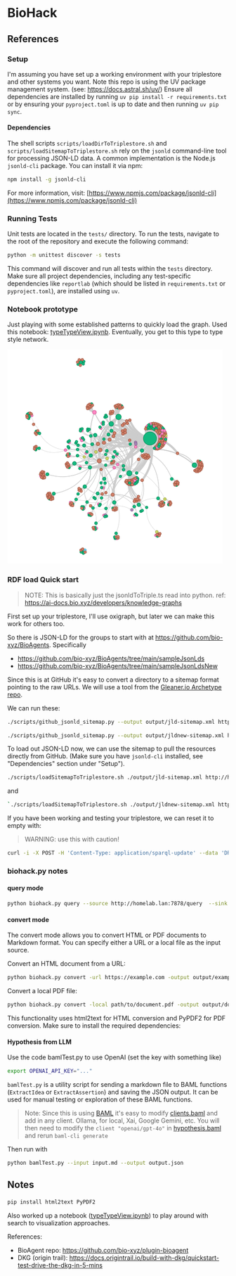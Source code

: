 # BioHack 


## References

### Setup

I'm assuming you have set up a working environment with your triplestore and other systems you want.
Note this repo is using the UV package management system. (see: https://docs.astral.sh/uv/)
Ensure all dependencies are installed by running `uv pip install -r requirements.txt` or by ensuring your `pyproject.toml` is up to date and then running `uv pip sync`.

#### Dependencies
The shell scripts `scripts/loadDirToTriplestore.sh` and `scripts/loadSitemapToTriplestore.sh` rely on the `jsonld` command-line tool for processing JSON-LD data. A common implementation is the Node.js `jsonld-cli` package.
You can install it via npm:
```bash
npm install -g jsonld-cli
```
For more information, visit: [https://www.npmjs.com/package/jsonld-cli](https://www.npmjs.com/package/jsonld-cli)

### Running Tests

Unit tests are located in the `tests/` directory. To run the tests, navigate to the root of the repository and execute the following command:

```bash
python -m unittest discover -s tests
```
This command will discover and run all tests within the `tests` directory. Make sure all project dependencies, including any test-specific dependencies like `reportlab` (which should be listed in `requirements.txt` or `pyproject.toml`), are installed using `uv`.

### Notebook prototype

Just playing with some established patterns to quickly load the graph. Used 
this notebook: [typeTypeView.ipynb](notebooks/typeTypeView.ipynb).  Eventually, 
you get to this type to type style network. 

![img.png](./docs/img.png)


### RDF load Quick start 

> NOTE: This is basically just the jsonldToTriple.ts read into python.  ref: https://ai-docs.bio.xyz/developers/knowledge-graphs

First set up your triplestore, I'll use oxigraph, but later we can make this work for others too.  

So there is JSON-LD for the groups to start with at https://github.com/bio-xyz/BioAgents. Specifically

* https://github.com/bio-xyz/BioAgents/tree/main/sampleJsonLds
* https://github.com/bio-xyz/BioAgents/tree/main/sampleJsonLdsNew

Since this is at GitHub it's easy to convert a directory to a sitemap format pointing to the raw URLs.
We will use a tool from the [Gleaner.io Archetype repo](https://github.com/gleanerio/archetype). 

We can run these:

```bash
./scripts/github_jsonld_sitemap.py --output output/jld-sitemap.xml https://github.com/bio-xyz/BioAgents sampleJsonLds 
```

```bash
./scripts/github_jsonld_sitemap.py --output output/jldnew-sitemap.xml https://github.com/bio-xyz/BioAgents sampleJsonLdsNew 
```

To load out JSON-LD now, we can use the sitemap to pull the resources directly from GitHub. (Make sure you have `jsonld-cli` installed, see "Dependencies" section under "Setup").

```bash
./scripts/loadSitemapToTriplestore.sh ./output/jld-sitemap.xml http://homelab.lan:7878/store
```

and

```bash
`./scripts/loadSitemapToTriplestore.sh ./output/jldnew-sitemap.xml http://homelab.lan:7878/store
````


If you have been working and testing your triplestore, we can reset it to empty with:

> WARNING: use this with caution!

```bash
curl -i -X POST -H 'Content-Type: application/sparql-update' --data 'DROP ALL' http://homelab.lan:7878/update
```



### biohack.py notes

#### query mode

```bash
python biohack.py query --source http://homelab.lan:7878/query  --sink foo  --query ./sparql/getsubjects.rq --table bar
```

#### convert mode

The convert mode allows you to convert HTML or PDF documents to Markdown format. You can specify either a URL or a local file as the input source.

Convert an HTML document from a URL:
```bash
python biohack.py convert -url https://example.com -output output/example.md
```

Convert a local PDF file:
```bash
python biohack.py convert -local path/to/document.pdf -output output/document.md
```

This functionality uses html2text for HTML conversion and PyPDF2 for PDF conversion. Make sure to install the required dependencies:

#### Hypothesis from LLM

Use the code bamlTest.py to use OpenAI (set the key with something like)

```bash
export OPENAI_API_KEY="..."
```

`bamlTest.py` is a utility script for sending a markdown file to BAML functions (`ExtractIdea` or `ExtractAssertion`) and saving the JSON output. It can be used for manual testing or exploration of these BAML functions.

> Note: Since this is using [BAML](https://github.com/BoundaryML/baml) it's easy to 
> modify [clients.baml](baml_src/clients.baml) and add in any client.  Ollama, for local,
> Xai, Google Gemini, etc.  You will then need to modify the ``` client "openai/gpt-4o" ```
> in [hypothesis.baml](baml_src/hypothesis.baml) and rerun ```baml-cli generate```

Then run with

```bash
python bamlTest.py --input input.md --output output.json
```




## Notes

```bash
pip install html2text PyPDF2
```

Also worked up a notebook ([typeTypeView.ipynb](notebooks/typeTypeView.ipynb)) to play around with search to visualization approaches.  


References: 

* BioAgent repo: https://github.com/bio-xyz/plugin-bioagent
* DKG (origin trail): https://docs.origintrail.io/build-with-dkg/quickstart-test-drive-the-dkg-in-5-mins
